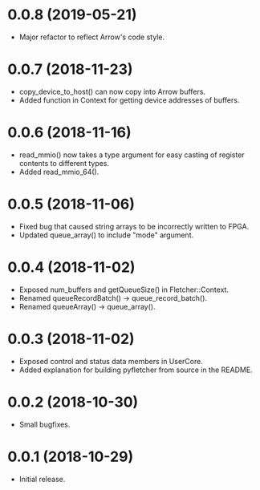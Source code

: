 # 0.0.8 (2019-05-21)
* Major refactor to reflect Arrow's code style.

# 0.0.7 (2018-11-23)
* copy\_device\_to\_host() can now copy into Arrow buffers.
* Added function in Context for getting device addresses of buffers.

# 0.0.6 (2018-11-16)
* read\_mmio() now takes a type argument for easy casting of register contents to different types.
* Added read\_mmio_64().

# 0.0.5 (2018-11-06)
* Fixed bug that caused string arrays to be incorrectly written to FPGA.
* Updated queue\_array() to include "mode" argument.

# 0.0.4 (2018-11-02)
* Exposed num\_buffers and getQueueSize() in Fletcher::Context.
* Renamed queueRecordBatch() -> queue\_record\_batch().
* Renamed queueArray() -> queue\_array().

# 0.0.3 (2018-11-02)
* Exposed control and status data members in UserCore.
* Added explanation for building pyfletcher from source in the README.

# 0.0.2 (2018-10-30)
* Small bugfixes.

# 0.0.1 (2018-10-29)
* Initial release.
